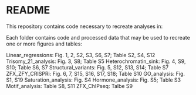 # README
This repository contains code necessary to recreate analyses in: 

<Add paper citation>

Each folder contains code and processed data that may be used to recreate one or more figures and tables:  

Linear_regressions: Fig. 1, 2, S2, S3, S6, S7; Table S2, S4, S12
Trisomy_21_analysis: Fig. 3, S8; Table S5
Heterochromatin_sink: Fig. 4, S9, S10; Table S6, S7
Structural_variants: Fig. 5, S12, S13, S14; Table S7
ZFX_ZFY_CRISPRi: Fig. 6, 7, S15, S16, S17, S18; Table S10
GO_analysis: Fig. S1, S19
Saturation_analysis: Fig. S4
Hormone_analysis: Fig. S5; Table S3
Motif_analysis: Table S8, S11
ZFX_ChIPseq: Talbe S9
